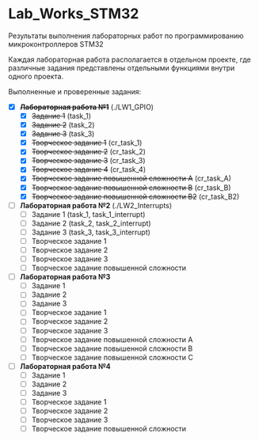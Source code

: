 # Lab_Works_STM32
Результаты выполнения лабораторных работ по программированию микроконтроллеров STM32

Каждая лабораторная работа располагается в отдельном проекте, где различные задания представлены отдельными функциями внутри одного проекта.

Выполненные и проверенные задания:
- [x] ~~**Лабораторная работа №1**~~ (./LW1_GPIO)
  - [x] ~~Задание 1~~ (task_1)
  - [x] ~~Задание 2~~ (task_2)
  - [x] ~~Задание 3~~ (task_3)
  - [x] ~~Творческое задание 1~~ (cr_task_1)
  - [x] ~~Творческое задание 2~~ (cr_task_2)
  - [x] ~~Творческое задание 3~~ (cr_task_3)
  - [x] ~~Творческое задание 4~~ (cr_task_4)
  - [x] ~~Творческое задание повышенной сложности A~~ (cr_task_A)
  - [x] ~~Творческое задание повышенной сложности B~~ (cr_task_B)
  - [x] ~~Творческое задание повышенной сложности B2~~ (cr_task_B2)

- [ ] **Лабораторная работа №2** (./LW2_Interrupts)
  - [ ] Задание 1 (task_1, task_1_interrupt)
  - [ ] Задание 2 (task_2, task_2_interrupt)
  - [ ] Задание 3 (task_3, task_3_interrupt)
  - [ ] Творческое задание 1 
  - [ ] Творческое задание 2
  - [ ] Творческое задание 3
  - [ ] Творческое задание повышенной сложности

- [ ] **Лабораторная работа №3**
  - [ ] Задание 1
  - [ ] Задание 2
  - [ ] Задание 3
  - [ ] Творческое задание 1 
  - [ ] Творческое задание 2
  - [ ] Творческое задание 3
  - [ ] Творческое задание повышенной сложности A
  - [ ] Творческое задание повышенной сложности B
  - [ ] Творческое задание повышенной сложности C

- [ ] **Лабораторная работа №4**
  - [ ] Задание 1
  - [ ] Задание 2
  - [ ] Задание 3
  - [ ] Творческое задание 1 
  - [ ] Творческое задание 2
  - [ ] Творческое задание 3
  - [ ] Творческое задание повышенной сложности
